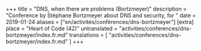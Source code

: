 +++
title = "DNS, when there are problems (Bortzmeyer)"
description = "Conference by Stéphane Bortzmeyer about DNS and security, for "
date = 2019-01-24
aliases = ["en/activités/conférences/dns-bortzmeyer"]
[extra]
place = "Heart of Code (42)"
untranslated = "activities/conferences/dns-bortzmeyer/index.fr.md"
translations = [
    "activities/conferences/dns-bortzmeyer/index.fr.md"
]
+++
